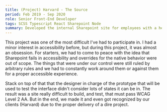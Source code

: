 ```yaml
---
title: (Project) Harvard - The Source
period: Feb 2019 - Sep 2020
role: Senior Front-End Developer
tags: SCSS Typescript React Sharepoint Node
summary: Developed the internal Sharepoint site for employees with a heavy priority on passing the accessibility certification WCAG Level 2 AA.
---
```

This project was one of the most difficult I've had to participate in. I had a minor interest in accessibility before, but during this project, it was almost an obsession. For starters, we had to come to peace with the idea that Sharepoint fails in accessibility and overrides for the native behavior were out of scope. The things that were under our control were still ruled by arbitrary rules and we had to constantly work around them or against them for a proper accessible experience.

Stack on top of that that the designer in charge of the prototype that will be used to test the interface didn't consider lots of states it can be in. The result was a site really difficult to build, and test, that must pass WCAG Level 2 AA. But in the end, we made it and even got recognized by our clients (Harvard) due to the proper delivery of a dire project.
